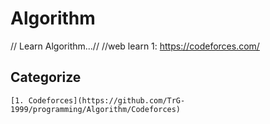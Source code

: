 # Algorithm 
// Learn Algorithm...//
//web learn 1: [ https://codeforces.com/ ](https://codeforces.com/)

## Categorize

	[1. Codeforces](https://github.com/TrG-1999/programming/Algorithm/Codeforces)
	